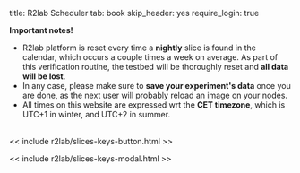 title: R2lab Scheduler
tab: book
skip_header: yes
require_login: true

<div class="container" markdown="1">

<div class="alert alert-danger" role="alert" markdown="1">
<strong>Important notes!</strong>

* R2lab platform is reset every time a <strong>nightly</strong> slice is found in the calendar,
which occurs a couple times a week on average.
As part of this verification routine, the testbed will be thoroughly reset and <strong>all data will be lost</strong>.
* In any case, please make sure to **save your experiment's data** once you are done,
as the next user will probably reload an image on your nodes.
* All times on this website are expressed wrt the <strong>CET timezone</strong>,
which is UTC+1 in winter, and UTC+2 in summer.
</div>

 <div class="row">
  <div class="col-md-12">
   <div id='messages' style="display: none" class="" role="alert">
    <a class="close" onclick="$('.alert').hide()">×</a>
   </div>
  </div>
 </div>
 <br />
 <div class="row" id="all">
  <div class="col-md-2 no-padding">
<!-- the button to access slices_keys_modal -->
<< include r2lab/slices-keys-button.html >>
   <div id="my-slices" class="book"></div>
   <div style="clear:both"></div>
  </div>
 </div>
 <div class="col-md-10">
  <div id="liveleases_container" class="book"></div>
   <script type="text/javascript" src="https://cdnjs.cloudflare.com/ajax/libs/moment.js/2.18.1/moment.min.js"></script>
   <script type="text/javascript" src="/assets/js/moment-round.js"></script>
   <script type="text/javascript" src="https://cdnjs.cloudflare.com/ajax/libs/jqueryui/1.12.1/jquery-ui.min.js"></script>
   <script type="text/javascript" src="https://cdnjs.cloudflare.com/ajax/libs/fullcalendar/3.4.0/fullcalendar.min.js"></script>
   <style type="text/css"> @import url("https://cdnjs.cloudflare.com/ajax/libs/fullcalendar/3.4.0/fullcalendar.min.css"); </style>

   <style type="text/css"> @import url("/assets/r2lab/liveleases.css"); </style>
   <script type="text/javascript" src="/assets/r2lab/xhttp-django.js"></script>
   <script type="text/javascript" src="/assets/r2lab/liveleases.js"></script>
   <script>
    // override liveleases default settings 
    Object.assign(liveleases_options, {
      mode : 'book',
    });
   </script>
   <div id="current-slice" data-current-slice-color="#000"></div>
  </div>
 </div>

<!-- defines slices_keys_modal -->
<< include r2lab/slices-keys-modal.html >>

</div>
